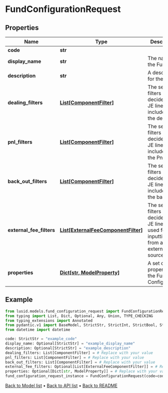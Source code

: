 # FundConfigurationRequest

## Properties
Name | Type | Description | Notes
------------ | ------------- | ------------- | -------------
**code** | **str** |  | 
**display_name** | **str** | The name of the Fund. | [optional] 
**description** | **str** | A description for the Fund. | [optional] 
**dealing_filters** | [**List[ComponentFilter]**](ComponentFilter.md) | The set of filters used to decide which JE lines are included in the dealing. | 
**pnl_filters** | [**List[ComponentFilter]**](ComponentFilter.md) | The set of filters used to decide which JE lines are included in the PnL. | 
**back_out_filters** | [**List[ComponentFilter]**](ComponentFilter.md) | The set of filters used to decide which JE lines are included in the back outs. | 
**external_fee_filters** | [**List[ExternalFeeComponentFilter]**](ExternalFeeComponentFilter.md) | The set of filters used to decide which JE lines are used for inputting fees from an external source. | [optional] 
**properties** | [**Dict[str, ModelProperty]**](ModelProperty.md) | A set of properties for the Fund Configuration. | [optional] 
## Example

```python
from lusid.models.fund_configuration_request import FundConfigurationRequest
from typing import List, Dict, Optional, Any, Union, TYPE_CHECKING
from typing_extensions import Annotated
from pydantic.v1 import BaseModel, StrictStr, StrictInt, StrictBool, StrictFloat, StrictBytes, Field, validator, ValidationError, conlist, constr
from datetime import datetime

code: StrictStr = "example_code"
display_name: Optional[StrictStr] = "example_display_name"
description: Optional[StrictStr] = "example_description"
dealing_filters: List[ComponentFilter] = # Replace with your value
pnl_filters: List[ComponentFilter] = # Replace with your value
back_out_filters: List[ComponentFilter] = # Replace with your value
external_fee_filters: Optional[List[ExternalFeeComponentFilter]] = # Replace with your value
properties: Optional[Dict[str, ModelProperty]] = # Replace with your value
fund_configuration_request_instance = FundConfigurationRequest(code=code, display_name=display_name, description=description, dealing_filters=dealing_filters, pnl_filters=pnl_filters, back_out_filters=back_out_filters, external_fee_filters=external_fee_filters, properties=properties)

```

[Back to Model list](../README.md#documentation-for-models) &#8226; [Back to API list](../README.md#documentation-for-api-endpoints) &#8226; [Back to README](../README.md)

